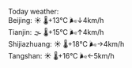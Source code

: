 Today weather:  
Beijing: ☀️   🌡️+13°C 🌬️↓4km/h  
Tianjin: 🌫  🌡️+15°C 🌬️↑4km/h  
Shijiazhuang: ☀️   🌡️+18°C 🌬️→4km/h  
Tangshan: ☀️   🌡️+16°C 🌬️←5km/h  
